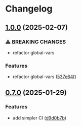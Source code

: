 # Changelog

## [1.0.0](https://github.com/chess-seventh/rusty_cv_creator/compare/v0.7.0...v1.0.0) (2025-02-07)


### ⚠ BREAKING CHANGES

* refactor global-vars

### Features

* refactor global-vars ([537e64f](https://github.com/chess-seventh/rusty_cv_creator/commit/537e64f19ac6d76d6183db298a120311cb21614b))

## [0.7.0](https://github.com/chess-seventh/rusty_cv_creator/compare/v0.6.0...v0.7.0) (2025-01-29)


### Features

* add simpler CI ([d9d0b7b](https://github.com/chess-seventh/rusty_cv_creator/commit/d9d0b7b3e239b7f5465d7dc6cb219aec1ff32362))
